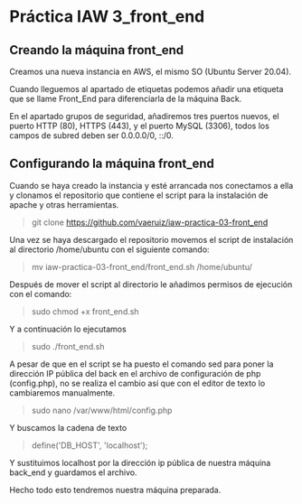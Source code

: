 # Práctica IAW 3_front_end

## Creando la máquina front_end

Creamos una nueva instancia en AWS, el mismo SO (Ubuntu Server 20.04).

Cuando lleguemos al apartado de etiquetas podemos añadir una etiqueta que se llame Front_End para diferenciarla de la máquina Back.

En el apartado grupos de seguridad, añadiremos tres puertos nuevos, el puerto HTTP (80), HTTPS (443), y el puerto MySQL (3306), todos los campos de subred deben ser 0.0.0.0/0, ::/0.

## Configurando la máquina front_end

Cuando se haya creado la instancia y esté arrancada nos conectamos a ella y clonamos el repositorio que contiene el script para la instalación de apache y otras herramientas.

>git clone https://github.com/vaeruiz/iaw-practica-03-front_end

Una vez se haya descargado el repositorio movemos el script de instalación al directorio /home/ubuntu con el siguiente comando:

>mv iaw-practica-03-front_end/front_end.sh /home/ubuntu/

Después de mover el script al directorio le añadimos permisos de ejecución con el comando:

>sudo chmod +x front_end.sh

Y a continuación lo ejecutamos

>sudo ./front_end.sh

A pesar de que en el script se ha puesto el comando sed para poner la dirección IP pública del back en el archivo de configuración de php (config.php), no se realiza el cambio así que con el editor de texto lo cambiaremos manualmente.

>sudo nano /var/www/html/config.php

Y buscamos la cadena de texto 

>define('DB_HOST', 'localhost');

Y sustituimos localhost por la dirección ip pública de nuestra máquina back_end y guardamos el archivo.

Hecho todo esto tendremos nuestra máquina preparada.
